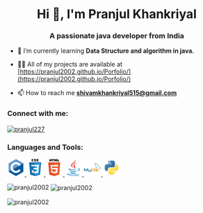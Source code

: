<h1 align="center">Hi 👋, I'm Pranjul Khankriyal</h1>
<h3 align="center">A passionate java developer from India</h3>

- 🌱 I’m currently learning **Data Structure and algorithm in java.**

- 👨‍💻 All of my projects are available at [https://pranjul2002.github.io/Porfolio/](https://pranjul2002.github.io/Porfolio/)

- 📫 How to reach me **shivamkhankriyal515@gmail.com**

<h3 align="left">Connect with me:</h3>
<p align="left">
<a href="https://twitter.com/pranjul227" target="blank"><img align="center" src="https://raw.githubusercontent.com/rahuldkjain/github-profile-readme-generator/master/src/images/icons/Social/twitter.svg" alt="pranjul227" height="30" width="40" /></a>
</p>

<h3 align="left">Languages and Tools:</h3>
<p align="left"> <a href="https://www.cprogramming.com/" target="_blank" rel="noreferrer"> <img src="https://raw.githubusercontent.com/devicons/devicon/master/icons/c/c-original.svg" alt="c" width="40" height="40"/> </a> <a href="https://www.w3schools.com/css/" target="_blank" rel="noreferrer"> <img src="https://raw.githubusercontent.com/devicons/devicon/master/icons/css3/css3-original-wordmark.svg" alt="css3" width="40" height="40"/> </a> <a href="https://www.w3.org/html/" target="_blank" rel="noreferrer"> <img src="https://raw.githubusercontent.com/devicons/devicon/master/icons/html5/html5-original-wordmark.svg" alt="html5" width="40" height="40"/> </a> <a href="https://www.java.com" target="_blank" rel="noreferrer"> <img src="https://raw.githubusercontent.com/devicons/devicon/master/icons/java/java-original.svg" alt="java" width="40" height="40"/> </a> <a href="https://www.mysql.com/" target="_blank" rel="noreferrer"> <img src="https://raw.githubusercontent.com/devicons/devicon/master/icons/mysql/mysql-original-wordmark.svg" alt="mysql" width="40" height="40"/> </a> <a href="https://www.python.org" target="_blank" rel="noreferrer"> <img src="https://raw.githubusercontent.com/devicons/devicon/master/icons/python/python-original.svg" alt="python" width="40" height="40"/> </a> </p>

<p><img align="left" src="https://github-readme-stats.vercel.app/api/top-langs?username=pranjul2002&show_icons=true&locale=en&layout=compact" alt="pranjul2002" /></p>

<p>&nbsp;<img align="center" src="https://github-readme-stats.vercel.app/api?username=pranjul2002&show_icons=true&locale=en" alt="pranjul2002" /></p>

<p><img align="center" src="https://github-readme-streak-stats.herokuapp.com/?user=pranjul2002&" alt="pranjul2002" /></p>

